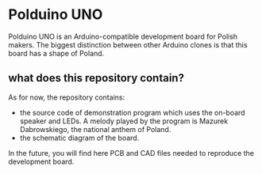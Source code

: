 # Polduino UNO

Polduino UNO is an Arduino-compatible development board for Polish makers. The biggest distinction between other Arduino clones is that this board has a shape of Poland.

## what does this repository contain?

As for now, the repository contains:
- the source code of demonstration program which uses the on-board speaker and LEDs. A melody played by the program is Mazurek Dabrowskiego, the national anthem of Poland.
- the schematic diagram of the board.

In the future, you will find here PCB and CAD files needed to reproduce the development board.
